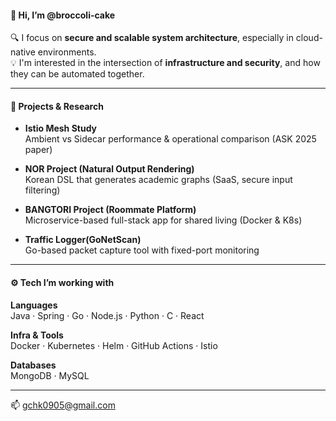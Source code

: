 #### 👋 Hi, I’m @broccoli-cake

🔍 I focus on **secure and scalable system architecture**, especially in cloud-native environments.  
💡 I'm interested in the intersection of **infrastructure and security**, and how they can be automated together.

---

#### 🧠 Projects & Research

- **Istio Mesh Study**  
  Ambient vs Sidecar performance & operational comparison (ASK 2025 paper)

- **NOR Project (Natural Output Rendering)**  
  Korean DSL that generates academic graphs (SaaS, secure input filtering)

- **BANGTORI Project (Roommate Platform)**  
  Microservice-based full-stack app for shared living (Docker & K8s)

- **Traffic Logger(GoNetScan)**  
  Go-based packet capture tool with fixed-port monitoring

---

#### ⚙️ Tech I’m working with

**Languages**  
Java · Spring · Go · Node.js · Python · C · React

**Infra & Tools**  
Docker · Kubernetes · Helm · GitHub Actions · Istio

**Databases**  
MongoDB · MySQL

---

📫 gchk0905@gmail.com
